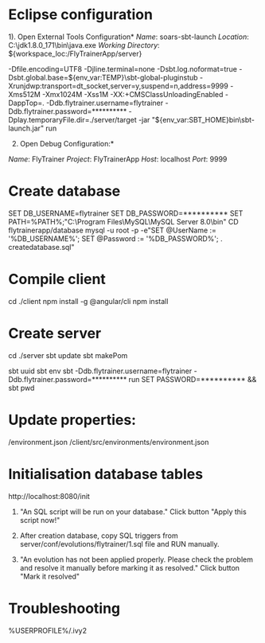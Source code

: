 # Eclipse configuration

1). Open External Tools Configuration*
*Name*: soars-sbt-launch
*Location*: C:\jdk1.8.0_171\bin\java.exe
*Working Directory*: ${workspace_loc:/FlyTrainerApp/server}

-Dfile.encoding=UTF8 
-Djline.terminal=none 
-Dsbt.log.noformat=true 
-Dsbt.global.base=${env_var:TEMP}\sbt-global-pluginstub -Xrunjdwp:transport=dt_socket,server=y,suspend=n,address=9999 -Xms512M -Xmx1024M -Xss1M -XX:+CMSClassUnloadingEnabled 
-DappTop=.
-Ddb.flytrainer.username=flytrainer
-Ddb.flytrainer.password=**********
-Dplay.temporaryFile.dir=./server/target -jar "${env_var:SBT_HOME}bin\sbt-launch.jar" run

2) Open Debug Configuration:*

*Name*: FlyTrainer
*Project*: FlyTrainerApp
*Host*: localhost
*Port*: 9999


# Create database
SET DB_USERNAME=flytrainer
SET DB_PASSWORD=**********
SET PATH=%PATH%;"C:\Program Files\MySQL\MySQL Server 8.0\bin"
CD flytrainerapp/database
mysql -u root -p -e"SET @UserName := '%DB_USERNAME%'; SET @Password := '%DB_PASSWORD%'; \. createdatabase.sql"

# Compile client
cd ./client
npm install -g @angular/cli
npm install

# Create server
cd ./server
sbt update
sbt makePom

sbt uuid
sbt env
sbt -Ddb.flytrainer.username=flytrainer -Ddb.flytrainer.password=********** run
SET PASSWORD=********** && sbt pwd

# Update properties:
/environment.json
/client/src/environments/environment.json


# Initialisation database tables
http://localhost:8080/init

1. "An SQL script will be run on your database."
Click button "Apply this script now!"

2. After creation database, copy SQL triggers from server/conf/evolutions/flytrainer/1.sql file and RUN manually. 

3. "An evolution has not been applied properly. Please check the problem and resolve it manually before marking it as resolved."
Click button "Mark it resolved"

# Troubleshooting 
%USERPROFILE%/.ivy2


